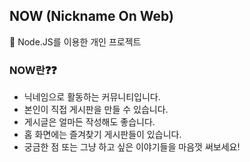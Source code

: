 ## NOW (Nickname On Web)

📌 Node.JS를 이용한 개인 프로젝트
<br>

### NOW란❓❓

- 닉네임으로 활동하는 커뮤니티입니다.
- 본인이 직접 게시판을 만들 수 있습니다.
- 게시글은 얼마든 작성해도 좋습니다.
- 홈 화면에는 즐겨찾기 게시판들이 있습니다.
- 궁금한 점 또는 그냥 하고 싶은 이야기들을 마음껏 써보세요!
